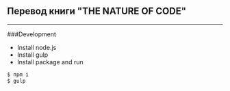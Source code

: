 ## Перевод книги "THE NATURE OF CODE"
---
###Development
- Install node.js
- Install gulp
- Install package and run

```bash
$ npm i
$ gulp

```
